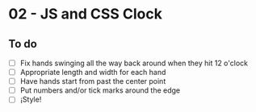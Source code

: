 # 02 - JS and CSS Clock

## To do

* [ ] Fix hands swinging all the way back around when they hit 12 o'clock
* [ ] Appropriate length and width for each hand
* [ ] Have hands start from past the center point
* [ ] Put numbers and/or tick marks around the edge
* [ ] ¡Style! 
